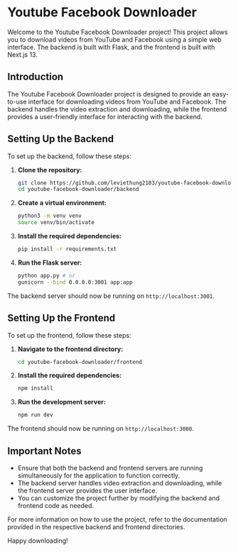 # Youtube Facebook Downloader

Welcome to the Youtube Facebook Downloader project! This project allows you to download videos from YouTube and Facebook using a simple web interface. The backend is built with Flask, and the frontend is built with Next.js 13.

## Introduction

The Youtube Facebook Downloader project is designed to provide an easy-to-use interface for downloading videos from YouTube and Facebook. The backend handles the video extraction and downloading, while the frontend provides a user-friendly interface for interacting with the backend.

## Setting Up the Backend

To set up the backend, follow these steps:

1. **Clone the repository:**
   ```bash
   git clone https://github.com/leviethung2103/youtube-facebook-downloader
   cd youtube-facebook-downloader/backend
   ```

2. **Create a virtual environment:**
   ```bash
   python3 -m venv venv
   source venv/bin/activate
   ```

3. **Install the required dependencies:**
   ```bash
   pip install -r requirements.txt
   ```

4. **Run the Flask server:**
   ```bash
   python app.py # or
   gunicorn --bind 0.0.0.0:3001 app:app
   ```

The backend server should now be running on `http://localhost:3001`.

## Setting Up the Frontend

To set up the frontend, follow these steps:

1. **Navigate to the frontend directory:**
   ```bash
   cd youtube-facebook-downloader/frontend
   ```

2. **Install the required dependencies:**
   ```bash
   npm install
   ```

3. **Run the development server:**
   ```bash
   npm run dev
   ```

The frontend should now be running on `http://localhost:3000`.

## Important Notes

- Ensure that both the backend and frontend servers are running simultaneously for the application to function correctly.
- The backend server handles video extraction and downloading, while the frontend server provides the user interface.
- You can customize the project further by modifying the backend and frontend code as needed.

For more information on how to use the project, refer to the documentation provided in the respective backend and frontend directories.

Happy downloading!
